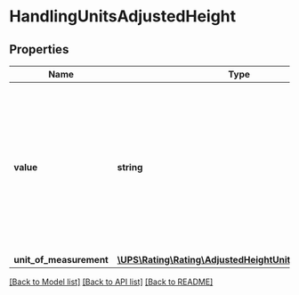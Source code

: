 # HandlingUnitsAdjustedHeight

## Properties
Name | Type | Description | Notes
------------ | ------------- | ------------- | -------------
**value** | **string** | Adjusted Height value for the handling unit.  Adjusted Height is done only when Handling unit type is SKD &#x3D; Skid or PLT &#x3D; Pallet. | 
**unit_of_measurement** | [**\UPS\Rating\Rating\AdjustedHeightUnitOfMeasurement**](AdjustedHeightUnitOfMeasurement.md) |  | 

[[Back to Model list]](../../README.md#documentation-for-models) [[Back to API list]](../../README.md#documentation-for-api-endpoints) [[Back to README]](../../README.md)


